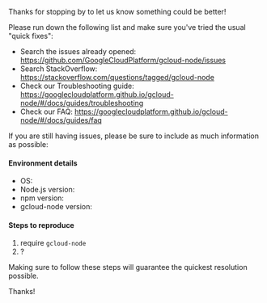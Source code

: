 Thanks for stopping by to let us know something could be better!

Please run down the following list and make sure you've tried the usual "quick fixes":

  - Search the issues already opened: https://github.com/GoogleCloudPlatform/gcloud-node/issues
  - Search StackOverflow: https://stackoverflow.com/questions/tagged/gcloud-node
  - Check our Troubleshooting guide: https://googlecloudplatform.github.io/gcloud-node/#/docs/guides/troubleshooting
  - Check our FAQ: https://googlecloudplatform.github.io/gcloud-node/#/docs/guides/faq
  
If you are still having issues, please be sure to include as much information as possible:

#### Environment details

  - OS: 
  - Node.js version: 
  - npm version: 
  - gcloud-node version: 

#### Steps to reproduce

  1. require `gcloud-node`
  2. ?

Making sure to follow these steps will guarantee the quickest resolution possible.

Thanks!
